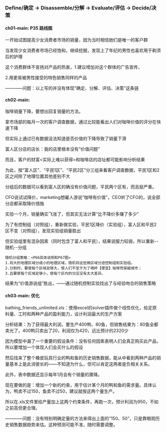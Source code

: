 ### Define/确定 -> Disassemble/分解 -> Evaluate/评估 -> Decide/决策
#### ch01-main: P35 路线图
一开始试图提高少女消费者市场的销量，因为当时相信她们是唯一的客户群

当发现少女消费者市场已经饱和，继续挖掘，发现上了年纪的男性也喜欢用于剃须后的护理

这个消费群体不宣扬对产品的热衷，1.建议增加对这个群体的广告宣传，

2.用更易被男性接受的特色销售同样的产品

————问题：以上写的并没有体现“确定、分解、评估、决策”这条链


#### ch02-main: 
咖啡销量下降，要想出回复销量的方法。

拿市场部的每月一次的客户调查数据，通过比较能看出人们对咖啡价值的评分在快速下降

但实际上通过已有数据没法知道是否价值的下降导致了销量下滑

富人区分店的店长：我的店里根本没有“价值问题”

而且，客户的财富<实际上难以获得>和咖啡店的店址都可能影响分析结果

为此，按“富人区”、“平民1区”、“平民2区”分三组来看客户调查数据，平民1区和2区之间除了地理位置其他差别不大

分组后的数据可以看到富人区的确没有价值问题，平民两个区有，而且挺严重。

CFO说试试降价，marketing想雇人游说“咖啡有价值”，CEO听了CFO的，说全部分店都采取降价措施

实验一个月，销量确实飞涨了，但其实无法计算“比不降价多赚了多少”

为了有控制组（对照组），重新做实验，平民1区降价（实验组），富人区和平民2区不变（对照组），发现实验组销量胜出

但实验组里有混杂因素（同时包含了富人和平民），结果说服力较弱，所以重新--随机--分组
```
随机分组策略：<P66具体说明和P67图>
1.将大的地理区域分成小的地理区域，随机将这些微区域分进控制组和实验组。
2.分割时，要使每个区域足够大，使人们不至于为了喝杯【便宜】咖啡而穿越城市；
3.且要使每个区域足够小，使每个区内的分店没有太大差异。
```
结果为“价值游说组”胜出，——通过随机控制实验找出了与经验吻合的销售策略


#### ch03-main: 优化
bathing_friends_unlimited.xls：使用excel的solver插件做个线性优化，给定原料量、工时和两种产品的盈利能力，设计利润最大的生产方案

分析结果：为了获得最大利润，要生产400鸭、80鱼，但销售结果为：80鱼全都卖光了，400鸭只卖出了20，利润仅为420，远比预计的2320少

因为模型中漏了一个重要的假设条件：没有任何因素表明人们会真正购买此产品，所以要增加一个体现人们会买什么的假设

然后找来了整个橡皮玩具行业的鸭和鱼的历史销售数据，能从中看到两种产品的销量基本上是此消彼长的——不知道为什么，但可以肯定这两者是负相关关系。

此外，表中数据还显示每年1月会有个销量的骤降。

现在要做的是：增加一个新的约束，用于估计某个月的鸭和鱼的需求量。具体认为，鸭卖不过150，鱼卖不过50，建议就按这两个量生产。

所以在.xls文件里给产量加上这两个约束条件，再跑一次，预计利润为950，不如之前高但更合理。

————问题：没有特别明确定量的方法来得出上面的“150、50”，只是靠眼观历史销售数据趋势来估。这种预测可能不准，随时需要调整。